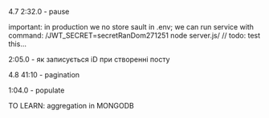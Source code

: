4.7 2:32.0 - pause


important: in production we no store sault in .env; we can run service with command: /JWT_SECRET=secretRanDom271251 node server.js/
// todo: test this...

2:05.0 - як записується iD при створенні посту

4.8 41:10 - pagination

1:04.0 - populate

TO LEARN: aggregation in MONGODB
